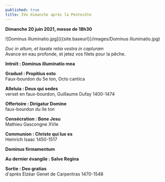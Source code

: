 ```yaml
---
published: true
title: IVe dimanche après la Pentecôte
---
```

**Dimanche 20 juin 2021, messe de 18h30**  

![Dominus illuminatio.jpg]({{site.baseurl}}/images/Dominus illuminatio.jpg)

*Duc in altum, et laxate retia vestra in capturam*  
Avance en eau profonde, et jetez vos filets pour la pêche.

**Introït : Dominus illuminatio mea**

**Graduel : Propitius esto**  
Faux-bourdon du 5e ton, Octo cantica

**Alleluia : Deus qui sedes**  
verset en faux-bourdon, Guillaume Dufay 1400-1474

**Offertoire : Dirigatur Domine**  
faux-bourdon du IIe ton

**Consécration : Bone Jesu**  
Mathieu Gascongne XVIe

**Communion : Christe qui lux es**  
Heinrich Isaac 1450-1517

**Dominus firmamentum**

**Au dernier évangile : Salve Regina**

**Sortie : Deo gratias**  
d'après Elzéar Genet de Carpentras 1470-1548

